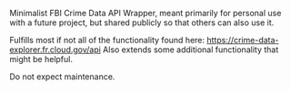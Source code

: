 Minimalist FBI Crime Data API Wrapper, meant primarily for personal use with a future project, but shared publicly so that others can also use it.

Fulfills most if not all of the functionality found here: https://crime-data-explorer.fr.cloud.gov/api
Also extends some additional functionality that might be helpful.

Do not expect maintenance.

<!--
TODO LIST:
(x) Complete all default methods
( ) Document all default methods
( ) Change return types (from Promise -> Object to Promise -> Array for that which can be isolated)
( ) Come up with extra methods that extend functionality
( ) Document all methods
( ) Write examples for all methods
( ) Write test cases for all methods (try mocha?)
( ) Publish and use in React Native app
-->
